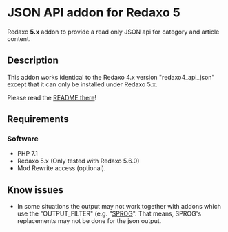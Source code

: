 # JSON API addon for Redaxo 5

Redaxo **5.x** addon to provide a read only JSON api for category and article content.

## Description

This addon works identical to the Redaxo 4.x version "redaxo4_api_json" except that it can only be installed under Redaxo 5.x.

Please read the [README there](https://github.com/ThomasKWD/redaxo4_api_json/blob/master/README.md)!

## Requirements

### Software

* PHP 7.1
* Redaxo 5.x (Only tested with Redaxo 5.6.0)
* Mod Rewrite access (optional).

## Know issues

* In some situations the output may not work together with addons which use the "OUTPUT_FILTER" (e.g. "[SPROG](https://github.com/tbaddade/redaxo_sprog)". That means, SPROG's replacements may not be done for the json output.
